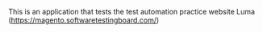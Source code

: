This is an application that tests the test automation practice website Luma (https://magento.softwaretestingboard.com/)
